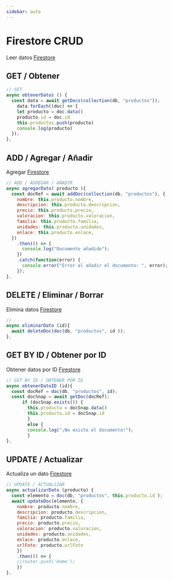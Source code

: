 ```yaml
---
sidebar: auto
---
```


# Firestore CRUD

Leer datos [Firestore](https://firebase.google.com/docs/firestore/quickstart?authuser=0)

## GET / Obtener

```js
// GET
async obtenerDatos () { 
  const data = await getDocs(collection(db, "productos"));
    data.forEach((doc) => {
    let producto = doc.data()
    producto.id = doc.id
    this.productos.push(producto)
    console.log(producto)
  });
},
```
## ADD / Agregar / Añadir

Agregar [Firestore](https://firebase.google.com/docs/firestore/quickstart?authuser=0)

```js
// ADD / AGREGAR / AÑADIR
async agregarDato( producto ){
  const docRef = await addDoc(collection(db, "productos"), {
    nombre: this.producto.nombre,
    descripcion: this.producto.descripcion,
    precio: this.producto.precio,
    valoracion: this.producto.valoracion,
    familia: this.producto.familia,
    unidades: this.producto.unidades,
    enlace: this.producto.enlace,
  })
    .then(() => {
      console.log("Documento añadido");
    })
    .catch(function(error) {
      console.error("Error al añadir el documento: ", error);
    });
},
```
## DELETE / Eliminar / Borrar

Elimina datos [Firestore](https://firebase.google.com/docs/firestore/manage-data/delete-data)

```js
// 
async eliminarDato (id){
  await deleteDoc(doc(db, "productos", id ));
},
```
## GET BY ID / Obtener por ID

Obtener datos por ID [Firestore](https://firebase.google.com/docs/firestore/query-data/get-data)

```js
// GET BY ID / OBTENER POR ID
async obtenerDatoID (id){
  const docRef = doc(db, "productos", id);
  const docSnap = await getDoc(docRef);
      if (docSnap.exists()) {
        this.producto = docSnap.data()
        this.producto.id = docSnap.id
        } 
        else {
        console.log("¡No existe el documento!");
        }
},
```
## UPDATE / Actualizar

Actualiza un dato [Firestore](https://firebase.google.com/docs/firestore/manage-data/add-data)

```js
// UPDATE / ACTUALIZAR
async actualizarDato (producto) {
  const elemento = doc(db, "productos", this.producto.id );
  await updateDoc(elemento, {
    nombre: producto.nombre,
    descripcion: producto.descripcion,
    familia: producto.familia,
    precio: producto.precio,
    valoracion: producto.valoracion,
    unidades: producto.unidades,
    enlace: producto.enlace,
    urlFoto: producto.urlFoto
    })
    .then(() => {
    //router.push('Home');
    })
},
```

    